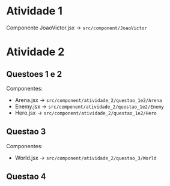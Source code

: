 # Atividade 1

Componente JoaoVictor.jsx -> `src/component/JoaoVictor`

# Atividade 2
## Questoes 1 e 2

Componentes:
 - Arena.jsx -> `src/component/atividade_2/questao_1e2/Arena`
 - Enemy.jsx -> `src/component/atividade_2/questao_1e2/Enemy`
 - Hero.jsx -> `src/component/atividade_2/questao_1e2/Hero`

## Questao 3

Componentes:
 - World.jsx ->  `src/component/atividade_2/questao_3/World`

## Questao 4
 
